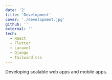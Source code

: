 ```yaml
---
date: '2'
title: 'Development'
cover: './development.jpg'
github: ''
external: ''
tech:
  - React
  - Flutter
  - Laravel
  - Django
  - Tailwind css
---
```


Developing scalable web apps and mobile apps.
